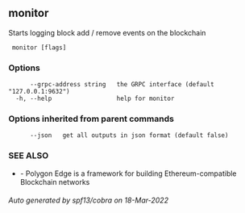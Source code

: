 ##  monitor

Starts logging block add / remove events on the blockchain

```
 monitor [flags]
```

### Options

```
      --grpc-address string   the GRPC interface (default "127.0.0.1:9632")
  -h, --help                  help for monitor
```

### Options inherited from parent commands

```
      --json   get all outputs in json format (default false)
```

### SEE ALSO

* [](.md)	 - Polygon Edge is a framework for building Ethereum-compatible Blockchain networks

###### Auto generated by spf13/cobra on 18-Mar-2022
